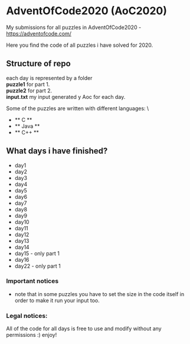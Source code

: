 # AdventOfCode2020 (AoC2020)
My submissions for all puzzles in AdventOfCode2020 - https://adventofcode.com/ 

Here you find the code of all puzzles i have solved for 2020.

## Structure of repo
each day is represented by a folder \
**puzzle1** for part 1. \
**puzzle2** for part 2. \
**input.txt** my input generated y Aoc for each day. 

Some of the puzzles are written with different languages: \
- ** C **
- ** Java **
- ** C++ **

## What days i have finished?
* day1
* day2
* day3
* day4
* day5
* day6
* day7
* day8
* day9
* day10
* day11
* day12
* day13
* day14
* day15 - only part 1
* day16
* day22 - only part 1

### Important notices
- note that in some puzzles you have to set the size in the code itself in order to make it run your input too.


### Legal notices: 
All of the code for all days is free to use and modify without any permissions :) enjoy!

